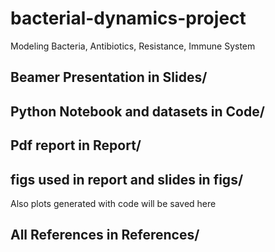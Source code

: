 # bacterial-dynamics-project
Modeling Bacteria, Antibiotics, Resistance, Immune System


## Beamer Presentation in Slides/

## Python Notebook and datasets in Code/

## Pdf report in Report/

## figs used in report and slides in figs/
Also plots generated with code will be saved here

## All References in References/
